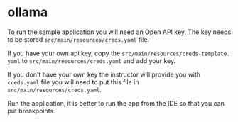 # ollama 

To run the sample application you will need an Open API key. The key
needs to be stored `src/main/resources/creds.yaml` file. 

If you have your own api key, copy the `src/main/resources/creds-template.
yaml` to `src/main/resources/creds.yaml` and add your key.

If you don't have your own key the instructor will provide you with `creds.yaml`
file you will need to put this file in `src/main/resources/creds.yaml`.


Run the application, it is better to run the app from the IDE so that you can 
put breakpoints.

